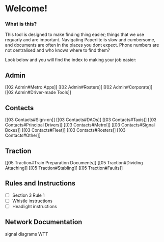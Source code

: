 # Welcome!
### What is this?
This tool is designed to make finding thing easier; things that we use reguarly and are important. Navigating Paperlite is slow and cumbersome, and documents are often in the places you dont expect. Phone numbers are not centralised and who knows where to find them?

Look below and you will find the index to making your job easier:

## Admin
[[02 Admin#Metro Apps]]
[[02 Admin#Rosters]]
[[02 Admin#Corporate]]
[[02 Admin#Driver-made Tools]]

## Contacts
[[03 Contacts#Sign-on]]
[[03 Contacts#DAOs]]
[[03 Contacts#Taxis]]
[[03 Contacts#Principal Drivers]]
[[03 Contacts#Metrol]]
[[03 Contacts#Signal Boxes]]
[[03 Contacts#Fleet]]
[[03 Contacts#Rosters]]
[[03 Contacts#Other]]

## Traction
[[05 Traction#Train Preparation Documents]]
[[05 Traction#Dividing Attaching]]
[[05 Traction#Stabling]]
[[05 Traction#Faults]]


## Rules and Instructions
- [ ] Section 3 Rule 1
- [ ] Whistle instructions
- [ ] Headlight instructions

## Network Documentation
signal diagrams
WTT
